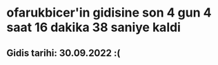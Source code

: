 # ofarukbicer'in gidisine son 4 gun 4 saat 16 dakika 38 saniye kaldi

## Gidis tarihi: 30.09.2022 :(